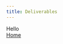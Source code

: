 ```yaml
---
title: Deliverables
---
```

Hello
<br>
<a href="https://beep-boop-boop.github.io/ENG1-Team4">Home</a>
